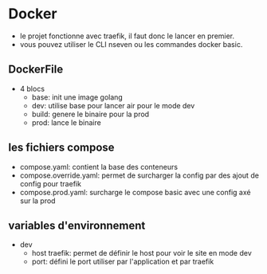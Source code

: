 # Docker  

- le projet fonctionne avec traefik, il faut donc le lancer en premier.
- vous pouvez utiliser le CLI nseven ou les commandes docker basic.

## DockerFile

- 4 blocs
    - base: init une image golang
    - dev: utilise base pour lancer air pour le mode dev
    - build: genere le binaire pour la prod
    - prod: lance le binaire

## les fichiers compose

- compose.yaml: contient la base des conteneurs
- compose.override.yaml: permet de surcharger la config par des ajout de config pour traefik
- compose.prod.yaml: surcharge le compose basic avec une config axé sur la prod

## variables d'environnement

- dev  
    - host traefik: permet de définir le host pour voir le site en mode dev
    - port: défini le port utiliser par l'application et par traefik